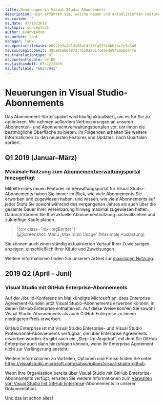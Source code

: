 ```yaml
---
title: Neuerungen in Visual Studio-Abonnements
description: Hier erfahren Sie, welche neuen und aktualisierten Features Sie für die Verwaltung von Visual Studio-Abonnements verwenden können.
ms.custom: ''
ms.date: 07/19/2019
ms.topic: conceptual
author: evanwindom
ms.author: lank
manager: lank
ms.openlocfilehash: b6922e5a2b14186afd1f3fa9294bbb24c2e7d649
ms.sourcegitcommit: 485881e6ba872c7b28a7b17ceaede845e5bea4fe
ms.translationtype: HT
ms.contentlocale: de-DE
ms.lasthandoff: 07/22/2019
ms.locfileid: "68377943"
---
```

# <a name="what39s-new-in-visual-studio-subscriptions"></a>Neuerungen in Visual Studio-Abonnements

Das Abonnement-Vorteilspaket wird häufig aktualisiert, um es für Sie zu optimieren. Wir nehmen außerdem Verbesserungen an unseren Abonnenten- und Abonnementverwaltungsportalen vor, um Ihnen die bestmögliche Oberfläche zu bieten.  Im Folgenden erhalten Sie weitere Informationen zu den neuesten Features und Updates, nach Quartalen sortiert.

## <a name="2019-q1-january-march"></a>Q1 2019 (Januar–März)

### <a name="maximum-usage-added-to-subscriptions-administration-portalhttpsmanagevisualstudiocom"></a>Maximale Nutzung zum [Abonnementverwaltungsportal](https://manage.visualstudio.com) hinzugefügt
Mithilfe eines neuen Features im Verwaltungsportal für Visual Studio-Abonnements haben Sie immer im Blick, wie viele Abonnements Sie erworben und zugewiesen haben, und wissen, wie viele Abonnements auf jeder Stufe Sie sowohl während des vergangenen Jahres als auch über die gesamte Dauer Ihrer Vereinbarung hinweg maximal zugewiesen hatten. Dadurch können Sie Ihre aktuelle Abonnementnutzung nachvollziehen und zukünftige Käufe planen. 

  > [!div class="mx-imgBorder"]
  > ![Screenshot: Menü „Maximum Usage“ (Maximale Auslastung)](_img/maximum-usage/maximum-usage-menu.png)

Sie können auch einen ständig aktualisierten Verlauf Ihrer Zuweisungen anzeigen, einschließlich Ihrer Käufe und Zuweisungen.   

Weitere Informationen finden Sie unserem Artikel zur [maximalen Nutzung](maximum-usage.md). 

## <a name="2019-q2-april-june"></a>2019 Q2 (April – Juni)

### <a name="visual-studio-with-github-enterprise-subscriptions"></a>Visual Studio mit GitHub Enterprise-Abonnements
Auf der //build-Konferenz im Mai kündigte Microsoft an, dass Enterprise Agreement-Kunden jetzt Visual Studio-Abonnements erwerben können, in denen GitHub Enterprise enthalten ist.  Auf diese Weise können Sie sowohl Visual Studio-Abonnements als auch GitHub Enterprise zu einem niedrigeren Preis erwerben.  

GitHub Enterprise ist mit Visual Studio Enterprise- und Visual Studio Professional-Abonnements verfügbar, die über Enterprise Agreements erworben wurden. Es gibt auch ein „Step-Up-Angebot“, mit dem Sie GitHub Enterprise auch dann hinzufügen können, wenn Ihr Enterprise Agreement nicht zur Verlängerung ansteht.

Weitere Informationen zu Vorteilen, Optionen und Preise finden Sie unter https://visualstudio.microsoft.com/subscriptions/visual-studio-github. 

Wenn Ihre Organisation bereits über Visual Studio mit GitHub Enterprise-Abonnements verfügt, erhalten Sie weitere Informationen zum [Verwalten von Visual Studio mit GitHub Enterprise](assign-github.md)-Abonnements in unserer Dokumentation.  

Und das ist schon alles!


